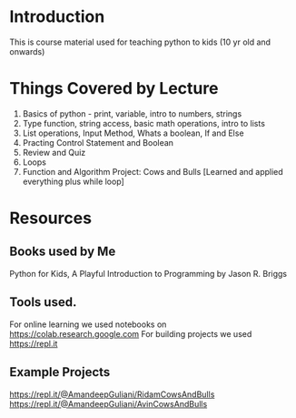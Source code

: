 # Introduction 
This is course material used for teaching python to kids (10 yr old and onwards)

# Things Covered by Lecture
1. Basics of python - print, variable, intro to numbers, strings
2. Type function, string access, basic math operations, intro to lists
3. List operations, Input Method, Whats a boolean, If and Else
4. Practing Control Statement and Boolean
5. Review and Quiz
6. Loops
7. Function and Algorithm
Project: Cows and Bulls [Learned and applied everything plus while loop]

# Resources

## Books used by Me
Python for Kids, A Playful Introduction to Programming by Jason R. Briggs

## Tools used.
For online learning we used notebooks on https://colab.research.google.com
For building projects we used https://repl.it

## Example Projects
https://repl.it/@AmandeepGuliani/RidamCowsAndBulls
https://repl.it/@AmandeepGuliani/AvinCowsAndBulls
